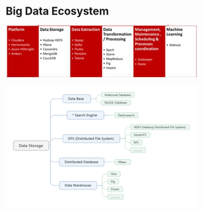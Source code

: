 # Big Data Ecosystem
![image](https://github.com/MengyaCao/Big-Data/blob/main/Big%20Data%20Ecosystem.JPG)

![image](https://github.com/MengyaCao/Big-Data/blob/main/Data%20Storage.png)
